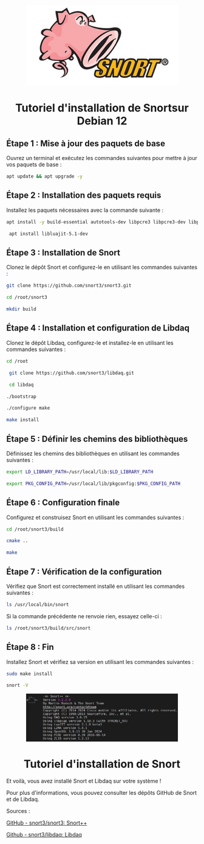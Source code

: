 <p align="center">
    <img src="snort.jpg" alt="PartageRO" style="width: 400px;" />
</p>
<h1 align="center">Tutoriel d'installation de Snortsur Debian 12</h1>
 
## Étape 1 : Mise à jour des paquets de base
Ouvrez un terminal et exécutez les commandes suivantes pour mettre à jour vos paquets de base :

```bash 
apt update && apt upgrade -y
```

## Étape 2 : Installation des paquets requis
Installez les paquets nécessaires avec la commande suivante :

```bash
apt install -y build-essential autotools-dev libpcre3 libpcre3-dev libpcap-dev libdumbnet-dev bison flex zlib1g-dev liblzma-dev libssl-dev pkg-config hwloc libhwloc-dev cmake git 
```
```bash
 apt install libluajit-5.1-dev
```
## Étape 3 : Installation de Snort
Clonez le dépôt Snort et configurez-le en utilisant les commandes suivantes :

```bash
git clone https://github.com/snort3/snort3.git 
```

```bash
cd /root/snort3
```

```bash
mkdir build
```

## Étape 4 : Installation et configuration de Libdaq
Clonez le dépôt Libdaq, configurez-le et installez-le en utilisant les commandes suivantes :

```bash
cd /root
```

```bash
 git clone https://github.com/snort3/libdaq.git
 ```

```bash
 cd libdaq 
 ```

```bash
./bootstrap 
```

```bash
./configure make 
```
```bash
make install
```

## Étape 5 : Définir les chemins des bibliothèques 
Définissez les chemins des bibliothèques en utilisant les commandes suivantes :

```bash
export LD_LIBRARY_PATH=/usr/local/lib:$LD_LIBRARY_PATH 
```

```bash
export PKG_CONFIG_PATH=/usr/local/lib/pkgconfig:$PKG_CONFIG_PATH
```


## Étape 6 : Configuration finale
Configurez et construisez Snort en utilisant les commandes suivantes :

```bash 
cd /root/snort3/build 
```

```bash
cmake ..
```

```bash 
make 
```


## Étape 7 : Vérification de la configuration
Vérifiez que Snort est correctement installé en utilisant les commandes suivantes :

```bash
ls /usr/local/bin/snort
```

Si la commande précédente ne renvoie rien, essayez celle-ci :

```bash
ls /root/snort3/build/src/snort
```


## Étape 8 : Fin
Installez Snort et vérifiez sa version en utilisant les commandes suivantes :

```bash
sudo make install 
```
```bash 
snort -V
```
<p align="center">
    <img src="finsnort.jpg" alt="PartageRO" style="width: 400px;" />
</p>
<h1 align="center">Tutoriel d'installation de Snort</h1>

Et voilà, vous avez installé Snort et Libdaq sur votre système !

Pour plus d'informations, vous pouvez consulter les dépôts GitHub de Snort et de Libdaq.

Sources :

[GitHub - snort3/snort3: Snort++](https://github.com/snort3/snort3)

[Github - snort3/libdaq: Libdaq ](https://github.com/snort3/libdaq)